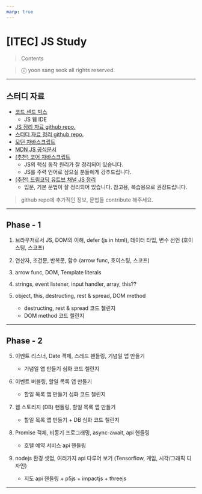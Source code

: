 ```yaml
---
marp: true
---
```


# [ITEC] JS Study

> Contents

> ⓒ yoon sang seok all rights reserved.

---

## 스터디 자료

- [코드 센드 박스](https://codesandbox.io/?from-app=1)
  - JS 웹 IDE
- [JS 정리 자료 github repo.](https://github.com/amamov/js-and-ts/tree/main/JavaScript)
- [스터디 자료 정리 github repo.](https://github.com/amamov/software-lecture/tree/main/frontend)
- [모던 자바스크립트](https://ko.javascript.info)
- [MDN JS 공식문서](https://developer.mozilla.org/ko/docs/Web/JavaScript)
- [(추천) 코어 자바스크립트](https://ridibooks.com/books/1160000021)
  - JS의 핵심 동작 원리가 잘 정리되어 있습니다.
  - JS를 주력 언어로 삼으실 분들에게 강추드립니다.
- [(추천) 드림코딩 유트브 채널 JS 정리](https://youtube.com/playlist?list=PLv2d7VI9OotTVOL4QmPfvJWPJvkmv6h-2)
  - 입문, 기본 문법이 잘 정리되어 있습니다. 참고용, 복습용으로 권장드립니다.

> github repo에 추가적인 정보, 문법들 contribute 해주세요.

---

## Phase - 1

1. 브라우저로서 JS, DOM의 이해, defer (js in html), 데이터 타입, 변수 선언 (호이스팅, 스코프)

2. 연산자, 조건문, 반복문, 함수 (arrow func, 호이스팅, 스코프)

3. arrow func, DOM, Template literals

4. strings, event listener, input handler, array, this??

5. object, this, destructing, rest & spread, DOM method

   - destructing, rest & spread 코드 첼린지
   - DOM method 코드 첼린지

---

## Phase - 2

5.  이벤트 리스너, Date 객체, 스레드 핸들링, 기념일 앱 만들기

    - 기념일 앱 만들기 심화 코드 첼린지

6.  이벤트 버블링, 할일 목록 앱 만들기

    - 할일 목록 앱 만들기 심화 코드 첼린지

7.  웹 스토리지 (DB) 핸들링, 할일 목록 앱 만들기
    - 할일 목록 앱 만들기 + DB 심화 코드 첼린지
8.  Promise 객체, 비동기 프로그래밍, async-await, api 핸들링
    - 호텔 예약 서비스 api 핸들링
9.  nodejs 환경 셋업, 여러가지 api 다루어 보기 (Tensorflow, 게임, 시각/그래픽 디자인)
    - 지도 api 핸들링 + p5js + impactjs + threejs

---
